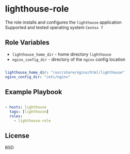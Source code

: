 lighthouse-role
=========

The role installs and configures the `lighthouse` application   
Supported and tested operating system `Centos 7`

Role Variables
--------------
- `lighthouse_home_dir` - home directory `lighthouse` 
- `nginx_config_dir` - directory of the `nginx` config location 

```yml

lighthouse_home_dir: "/usr/share/nginx/html/lighthouse"
nginx_config_dir: "/etc/nginx"

```
Example Playbook
----------------

```yml

- hosts: lighthouse
  tags: [lighthouse]
  roles:
    - lighthouse-role
```

License
-------

BSD


